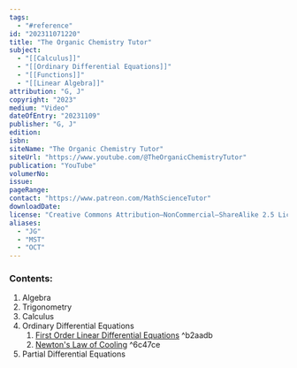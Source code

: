 ```yaml
---
tags:
  - "#reference"
id: "202311071220"
title: "The Organic Chemistry Tutor"
subject:
  - "[[Calculus]]"
  - "[[Ordinary Differential Equations]]"
  - "[[Functions]]"
  - "[[Linear Algebra]]"
attribution: "G, J"
copyright: "2023"
medium: "Video"
dateOfEntry: "20231109"
publisher: "G, J"
edition: 
isbn: 
siteName: "The Organic Chemistry Tutor" 
siteUrl: "https://www.youtube.com/@TheOrganicChemistryTutor"
publication: "YouTube"
volumerNo: 
issue: 
pageRange: 
contact: "https://www.patreon.com/MathScienceTutor"
downloadDate: 
license: "Creative Commons Attribution–NonCommercial–ShareAlike 2.5 License"
aliases:
  - "JG"
  - "MST"
  - "OCT"
---
```

### Contents:
1. Algebra
2. Trigonometry
3. Calculus
4. Ordinary Differential Equations
	1. [First Order Linear Differential Equations](https://www.youtube.com/watch?v=gd1FYn86P0c) ^b2aadb
	2. [Newton's Law of Cooling](https://www.youtube.com/watch?v=ejEXSjdMpck) ^6c47ce
5. Partial Differential Equations
